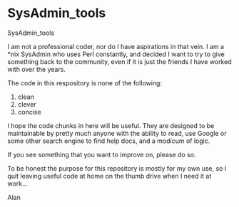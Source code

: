 SysAdmin_tools
==============

SysAdmin_tools

I am not a professional coder, nor do I have aspirations in that vein. I am a *nix SysAdmin who uses Perl constantly, and
decided I want to try to give something back to the community, even if it is just the friends I have worked with over the
years.

The code in this respository is none of the following:
1) clean
2) clever
3) concise

I hope the code chunks in here will be useful. They are designed to be maintainable by pretty much anyone with the ability 
to read, use Google or some other search engine to find help docs, and a modicum of logic.

If you see something that you want to improve on, please do so.

To be honest the purpose for this repository is mostly for my own use, so I quit leaving useful code at home on the thumb
drive when I need it at work...<sigh>

Alan
